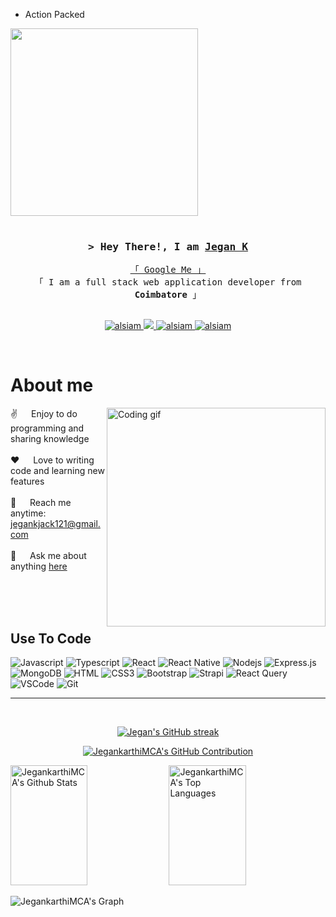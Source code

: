 
<!-- Intro  -->
- Action Packed
<img src="https://user-images.githubusercontent.com/74038190/235224431-e8c8c12e-6826-47f1-89fb-2ddad83b3abf.gif" width="300">
<br><br><h3 align="center">
        <samp>&gt; Hey There!, I am
                <b><a target="_blank" href="https://jegan jack.com">Jegan K</a></b>
        </samp>
</h3>


<p align="center"> 
  <samp>
    <a href="https://www.google.com/search?q=Jegan+Jack">「 Google Me 」</a>
    <br>
    「 I am a full stack web application developer from <b>Coimbatore</b> 」
    <br>
    <br>
  </samp>
</p>

<p align="center">
 <a href="https://linkedin.com/in/jegan-karthi-33191b201" target="_blank">
  <img src="https://img.shields.io/badge/LinkedIn-0077B5?style=for-the-badge&logo=linkedin&logoColor=white" alt="alsiam"/>
 </a>
 <!-- <a href="https://dev.to/alsiam" target="_blank">
  <img src="https://img.shields.io/badge/dev.to-0A0A0A?style=for-the-badge&logo=dev.to&logoColor=white" alt="alsiam" />
 </a> -->
 <a href="https://twitter.com/jegankjack121?t=_A81aTHetSVM3PTEGEcGYQ&s=09" target="_blank">
  <img src="https://img.shields.io/badge/Twitter-1DA1F2?style=for-the-badge&logo=twitter&logoColor=white" />
 </a>
 <a href="https://www.instagram.com/jegan_jack121/?igshid=NGVhN2U2NjQ0Yg%3D%3D" target="_blank">
  <img src="https://img.shields.io/badge/Instagram-fe4164?style=for-the-badge&logo=instagram&logoColor=white" alt="alsiam" />
 </a> 
 <a href="https://facebook.com/jegan555karthi" target="_blank">
  <img src="https://img.shields.io/badge/Facebook-20BEFF?&style=for-the-badge&logo=facebook&logoColor=white" alt="alsiam"  />
  </a> 
</p>
<br />

<!-- About Section -->
 # About me
 
<p>
 <img align="right" width="350" src="/assets/programmer.gif" alt="Coding gif" />
  
 ✌️ &emsp; Enjoy to do programming and sharing knowledge <br/><br/>
 ❤️ &emsp; Love to writing code and learning new features<br/><br/>
 📧 &emsp; Reach me anytime: jegankjack121@gmail.com<br/><br/>
 💬 &emsp; Ask me about anything [here](https://github.com/JegankarthiMCA/JegankarthiMCA/issues)

</p>

<br/>
<br/>
<br/>

## Use To Code

![Javascript](https://img.shields.io/badge/Javascript-F0DB4F?style=for-the-badge&labelColor=black&logo=javascript&logoColor=F0DB4F)
![Typescript](https://img.shields.io/badge/Typescript-007acc?style=for-the-badge&labelColor=black&logo=typescript&logoColor=007acc)
![React](https://img.shields.io/badge/-React-61DBFB?style=for-the-badge&labelColor=black&logo=react&logoColor=61DBFB)
![React Native](https://img.shields.io/badge/React_Native-20232A?style=for-the-badge&logo=react&logoColor=61DAFB)
![Nodejs](https://img.shields.io/badge/Nodejs-3C873A?style=for-the-badge&labelColor=black&logo=node.js&logoColor=3C873A)
![Express.js](https://img.shields.io/badge/Express.js-000000?style=for-the-badge&logo=express&logoColor=white)
![MongoDB](https://img.shields.io/badge/MongoDB-4EA94B?style=for-the-badge&logo=mongodb&logoColor=white)
![HTML](https://img.shields.io/badge/HTML5-E34F26?style=for-the-badge&logo=html5&logoColor=white)
![CSS3](https://img.shields.io/badge/CSS3-1572B6?style=for-the-badge&logo=css3&logoColor=white)
![Bootstrap](https://img.shields.io/badge/Bootstrap-563D7C?style=for-the-badge&logo=bootstrap&logoColor=white)
![Strapi](https://img.shields.io/badge/strapi-2E7EEA?style=for-the-badge&logo=strapi&logoColor=white)
![React Query](https://img.shields.io/badge/-React_Query-FF4154?style=for-the-badge&logo=react%20query&logoColor=white)
![VSCode](https://img.shields.io/badge/Visual_Studio-0078d7?style=for-the-badge&logo=visual%20studio&logoColor=white)
![Git](https://img.shields.io/badge/Git-F05032?style=for-the-badge&logo=git&logoColor=white)


<hr/>
<br/>

<p align="center">
  <a href="https://github.com/JegankarthiMCA">
    <img src="https://github-readme-streak-stats.herokuapp.com/?user=JegankarthiMCA&theme=radical&border=7F3FBF&background=0D1117" alt="Jegan's GitHub streak"/>
  </a>
</p>

<p align="center">
  <a href="https://github.com/JegankarthiMCA">
    <img src="https://github-profile-summary-cards.vercel.app/api/cards/profile-details?username=JegankarthiMCA&theme=radical" alt="JegankarthiMCA's GitHub Contribution"/>
  </a>
</p>

<a> 
    <a href="https://github.com/JegankarthiMCA"><img alt="JegankarthiMCA's Github Stats" src="https://denvercoder1-github-readme-stats.vercel.app/api?username=JegankarthiMCA&show_icons=true&count_private=true&theme=react&border_color=7F3FBF&bg_color=0D1117&title_color=F85D7F&icon_color=F8D866" height="192px" width="49.5%"/></a>
  <a href="https://github.com/JegankarthiMCA"><img alt="JegankarthiMCA's Top Languages" src="https://denvercoder1-github-readme-stats.vercel.app/api/top-langs/?username=JegankarthiMCA&langs_count=8&layout=compact&theme=react&border_color=7F3FBF&bg_color=0D1117&title_color=F85D7F&icon_color=F8D866" height="192px" width="49.5%"/></a>
  <br/>
</a>


![JegankarthiMCA's Graph](https://github-readme-activity-graph.vercel.app/graph?username=JegankarthiMCA&custom_title=JegankarthiMCA's%20GitHub%20Activity%20Graph&bg_color=0D1117&color=7F3FBF&line=7F3FBF&point=7F3FBF&area_color=FFFFFF&title_color=FFFFFF&area=true)
